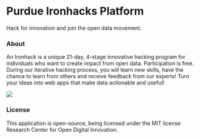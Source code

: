 # Purdue Ironhacks Platform 
Hack for innovation and join the open data movement.

### About

An Ironhack is a unique 21-day, 4-stage innovative hacking program for individuals who want to create impact from open data.
Participation is free. During our iterative hacking process, you will learn new skills, have the chance to learn from others and receive feedback from our experts! Turn your ideas into web apps that make data actionable and useful!

[![](http://i.imgur.com/wtv2dy6.png)](http://ironhacks.com)

### License
This application is open-source, being licensed under the MIT license Research Center for Open Digital Innovation.
